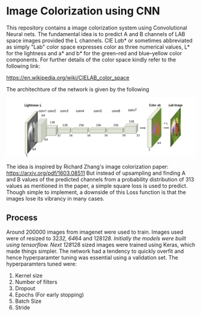 # Image Colorization using CNN
This repository contains a image colorization system using Convolutional Neural nets. The fundamental idea is to predict A and B channels of LAB space images provided the L channels. CIE L*a*b* or sometimes abbreviated as simply "Lab" color space expresses color as three numerical values, L* for the lightness and a* and b* for the green–red and blue–yellow color components. For further details of the color space kindly refer to the following link:

https://en.wikipedia.org/wiki/CIELAB_color_space

The architechture of the network is given by the following

![alt text](https://github.com/Arghyadeep/Image-Colorization-using-CNN/blob/master/process.png)

The idea is inspired by Richard Zhang's image colorization paper: https://arxiv.org/pdf/1603.08511
But instead of upsampling and finding A and B values of the predicted channels from a probability distribution of 313 values as mentioned in the paper, a simple square loss is used to predict. Though simple to implement, a downside of this Loss function is that the images lose its vibrancy in many cases. 

## Process

Around 200000 images from imagenet were used to train. Images used were of resized to 32*32, 64*64 and 128*128.
Initially the models were built using tensorflow.
Next 128*128 sized images were trained using Keras, which made things simpler. The network had a tendency to quickly overfit and hence hyperparamter tuning was essential using a validation set. The hyperparamters tuned were:

1. Kernel size
2. Number of filters
3. Dropout
4. Epochs (For early stopping)
5. Batch Size
6. Stride








